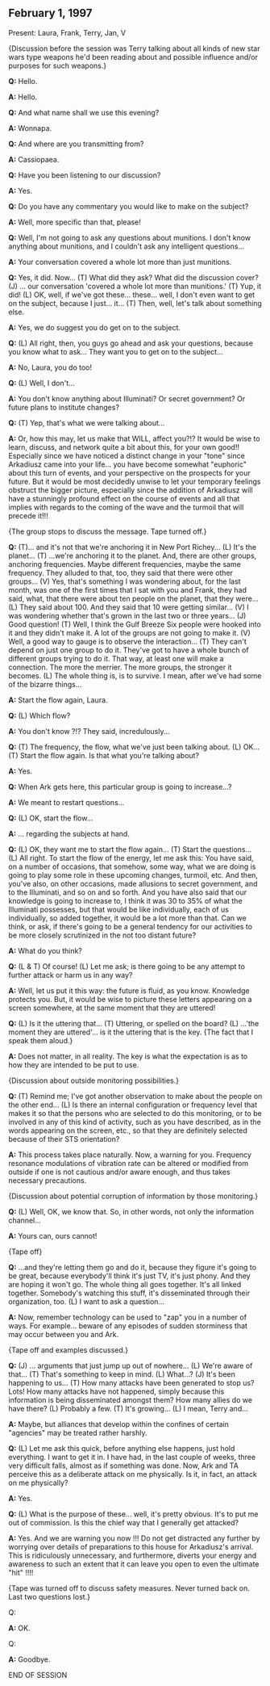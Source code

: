 ## February 1, 1997
Present: Laura, Frank, Terry, Jan, V

{Discussion before the session was Terry talking about all kinds of new star wars type weapons he'd been reading about and possible influence and/or purposes for such weapons.}

**Q:** Hello.

**A:** Hello.

**Q:** And what name shall we use this evening?

**A:** Wonnapa.

**Q:** And where are you transmitting from?

**A:** Cassiopaea.

**Q:** Have you been listening to our discussion?

**A:** Yes.

**Q:** Do you have any commentary you would like to make on the subject?

**A:** Well, more specific than that, please!

**Q:** Well, I'm not going to ask any questions about munitions. I don't know anything about munitions, and I couldn't ask any intelligent questions...

**A:** Your conversation covered a whole lot more than just munitions.

**Q:** Yes, it did. Now... (T) What did they ask? What did the discussion cover? (J) ... our conversation 'covered a whole lot more than munitions.' (T) Yup, it did! (L) OK, well, if we've got these... these... well, I don't even want to get on the subject, because I just... it... (T) Then, well, let's talk about something else.

**A:** Yes, we do suggest you do get on to the subject.

**Q:** (L) All right, then, you guys go ahead and ask your questions, because you know what to ask... They want you to get on to the subject...

**A:** No, Laura, you do too!

**Q:** (L) Well, I don't...

**A:** You don't know anything about Illuminati? Or secret government? Or future plans to institute changes?

**Q:** (T) Yep, that's what we were talking about...

**A:** Or, how this may, let us make that WILL, affect you?!? It would be wise to learn, discuss, and network quite a bit about this, for your own good!! Especially since we have noticed a distinct change in your "tone" since Arkadiusz came into your life... you have become somewhat "euphoric" about this turn of events, and your perspective on the prospects for your future. But it would be most decidedly unwise to let your temporary feelings obstruct the bigger picture, especially since the addition of Arkadiusz will have a stunningly profound effect on the course of events and all that implies with regards to the coming of the wave and the turmoil that will precede it!!!

{The group stops to discuss the message. Tape turned off.}

**Q:** (T)... and it's not that we're anchoring it in New Port Richey... (L) It's the planet... (T) ...we're anchoring it to the planet. And, there are other groups, anchoring frequencies. Maybe different frequencies, maybe the same frequency. They alluded to that, too, they said that there were other groups... (V) Yes, that's something I was wondering about, for the last month, was one of the first times that I sat with you and Frank, they had said, what, that there were about ten people on the planet, that they were... (L) They said about 100. And they said that 10 were getting similar... (V) I was wondering whether that's grown in the last two or three years... (J) Good question! (T) Well, I think the Gulf Breeze Six people were hooked into it and they didn't make it. A lot of the groups are not going to make it. (V) Well, a good way to gauge is to observe the interaction... (T) They can't depend on just one group to do it. They've got to have a whole bunch of different groups trying to do it. That way, at least one will make a connection. The more the merrier. The more groups, the stronger it becomes. (L) The whole thing is, is to survive. I mean, after we've had some of the bizarre things...

**A:** Start the flow again, Laura.

**Q:** (L) Which flow?

**A:** You don't know ?!? They said, incredulously...

**Q:** (T) The frequency, the flow, what we've just been talking about. (L) OK... (T) Start the flow again. Is that what you're talking about?

**A:** Yes.

**Q:** When Ark gets here, this particular group is going to increase...?

**A:** We meant to restart questions...

**Q:** (L) OK, start the flow...

**A:** ... regarding the subjects at hand.

**Q:** (L) OK, they want me to start the flow again... (T) Start the questions... (L) All right. To start the flow of the energy, let me ask this: You have said, on a number of occasions, that somehow, some way, what we are doing is going to play some role in these upcoming changes, turmoil, etc. And then, you've also, on other occasions, made allusions to secret government, and to the Illuminati, and so on and so forth. And you have also said that our knowledge is going to increase to, I think it was 30 to 35% of what the Illuminati possesses, but that would be like individually, each of us individually, so added together, it would be a lot more than that. Can we think, or ask, if there's going to be a general tendency for our activities to be more closely scrutinized in the not too distant future?

**A:** What do you think?

**Q:** (L & T) Of course! (L) Let me ask; is there going to be any attempt to further attack or harm us in any way?

**A:** Well, let us put it this way: the future is fluid, as you know. Knowledge protects you. But, it would be wise to picture these letters appearing on a screen somewhere, at the same moment that they are uttered!

**Q:** (L) Is it the uttering that... (T) Uttering, or spelled on the board? (L) ...'the moment they are uttered'... is it the uttering that is the key. {The fact that I speak them aloud.}

**A:** Does not matter, in all reality. The key is what the expectation is as to how they are intended to be put to use.

{Discussion about outside monitoring possibilities.}

**Q:** (T) Remind me; I've got another observation to make about the people on the other end... (L) Is there an internal configuration or frequency level that makes it so that the persons who are selected to do this monitoring, or to be involved in any of this kind of activity, such as you have described, as in the words appearing on the screen, etc., so that they are definitely selected because of their STS orientation?

**A:** This process takes place naturally. Now, a warning for you. Frequency resonance modulations of vibration rate can be altered or modified from outside if one is not cautious and/or aware enough, and thus takes necessary precautions.

{Discussion about potential corruption of information by those monitoring.}

**Q:** (L) Well, OK, we know that. So, in other words, not only the information channel...

**A:** Yours can, ours cannot!

{Tape off}

**Q:** ...and they're letting them go and do it, because they figure it's going to be great, because everybody'll think it's just TV, it's just phony. And they are hoping it won't go. The whole thing all goes together. It's all linked together. Somebody's watching this stuff, it's disseminated through their organization, too. (L) I want to ask a question...

**A:** Now, remember technology can be used to "zap" you in a number of ways. For example... beware of any episodes of sudden storminess that may occur between you and Ark.

{Tape off and examples discussed.}

**Q:** (J) ... arguments that just jump up out of nowhere... (L) We're aware of that... (T) That's something to keep in mind. (L) What...? (J) It's been happening to us... (T) How many attacks have been generated to stop us? Lots! How many attacks have not happened, simply because this information is being disseminated amongst them? How many allies do we have there? (L) Probably a few. (T) It's growing... (L) I mean, Terry and...

**A:** Maybe, but alliances that develop within the confines of certain "agencies" may be treated rather harshly.

**Q:** (L) Let me ask this quick, before anything else happens, just hold everything. I want to get it in. I have had, in the last couple of weeks, three very difficult falls, almost as if something was done. Now, Ark and TA perceive this as a deliberate attack on me physically. Is it, in fact, an attack on me physically?

**A:** Yes.

**Q:** (L) What is the purpose of these... well, it's pretty obvious. It's to put me out of commission. Is this the chief way that I generally get attacked?

**A:** Yes. And we are warning you now !!! Do not get distracted any further by worrying over details of preparations to this house for Arkadiusz's arrival. This is ridiculously unnecessary, and furthermore, diverts your energy and awareness to such an extent that it can leave you open to even the ultimate "hit" !!!!

{Tape was turned off to discuss safety measures. Never turned back on. Last two questions lost.}

Q:

**A:** OK.

Q:

**A:** Goodbye.

END OF SESSION

